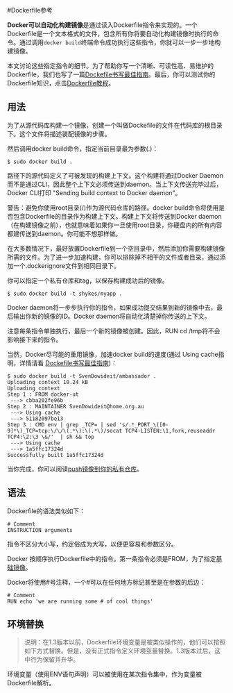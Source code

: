 #Dockerfile参考

**Docker可以自动化构建镜像**是通过读入Dockerfile指令来实现的。一个Dockerfile是一个文本格式的文件，包含所有你将要自动化构建镜像时执行的命令。通过调用`docker build`终端命令成功执行这些指令，你就可以一步一步地构建镜像。

本文讨论这些指定指令的细节。为了帮助你写一个清晰、可读性高、易维护的Dockerfile，我们也写了一篇[Dockefile书写最佳指南](../Articles/dockerfile_best-practices.md)。最后，你可以测试你的Dockerfile知识，点击[Dockerfile教程](http://beta-docs.docker.io/userguide/level1/)。

## 用法 ##

为了从源代码库构建一个镜像，创建一个叫做Dockefile的文件在代码库的根目录下。这个文件将描述装配镜像的步骤。

然后调用docker build命令，指定当前目录最为参数(.)：

	$ sudo docker build .

路径下的源代码定义了可被发现的构建上下文。这个构建将通过Docker Daemon而不是通过CLI，因此整个上下文必须传送到daemon。当上下文传送完毕过后，Docker CLI打印 "Sending build context to Docker daemon"。

警告：避免你使用root目录(/)作为源代码仓库的路径。docker build命令将使用是否包含Dockerfile的目录作为构建上下文。构建上下文将传送到Docker daemon（在构建镜像之前），也就意味着如果你一旦使用root目录，你硬盘内的所有内容都建传送到daemon。你可能不想那样做。

在大多数情况下，最好放置Dockerfile到一个空目录中，然后添加你需要构建镜像所需的文件。为了进一步加速构建，你可以排除掉不相干的文件或者目录，通过添加一个.dockerignore文件到相同目录下。

你可以指定一个私有仓库和tag，以保存构建成功后的镜像。

	$ sudo docker build -t shykes/myapp .

Docker daemon将一步步执行你的指令，如果成功提交结果到新的镜像中去，最后输出你新的镜像的ID。Docker daemon将自动化清楚掉你传送的上下文。

注意每条指令单独执行，最后一个新的镜像被创建。因此，RUN cd /tmp将不会影响接下来的指令。

当然，Docker尽可能的重用镜像，加速docker build的速度(通过 Using cache指明，详情请看 [Dockefile书写最佳指南](../Articles/dockerfile_best-practices.md))：

	$ sudo docker build -t SvenDowideit/ambassador .
	Uploading context 10.24 kB
	Uploading context
	Step 1 : FROM docker-ut
	 ---> cbba202fe96b
	Step 2 : MAINTAINER SvenDowideit@home.org.au
	 ---> Using cache
	 ---> 51182097be13
	Step 3 : CMD env | grep _TCP= | sed 's/.*_PORT_\([0-9]*\)_TCP=tcp:\/\/\(.*\):\(.*\)/socat TCP4-LISTEN:\1,fork,reuseaddr TCP4:\2:\3 \&/'  | sh && top
	 ---> Using cache
	 ---> 1a5ffc17324d
	Successfully built 1a5ffc17324d

当你完成，你可以阅读[push镜像到你的私有仓库](../Userguide/dockerrepos.md)。

## 语法 ##

Dockerfile的语法类似如下：

	# Comment
	INSTRUCTION arguments

指令不区分大小写，约定俗成为大写，以便更容易和参数区分。

Docker 按顺序执行Dockerfile中的指令。第一条指令必须是FROM，为了指定[基础镜像](http://beta-docs.docker.io/terms/image/#base-image)。

Docker将使用#号注释，一个#可以在任何地方标记甚至是在参数的后边：

	# Comment
	RUN echo 'we are running some # of cool things'

## 环境替换 ##

> 说明：在1.3版本以前，Dockerfile环境变量是被类似操作的，他们可以按照如下方式替换。但是，没有正式指令定义环境变量替换。1.3版本过后，这中行为保留并升华。

环境变量（使用ENV语句声明）可以被使用在某次指令集中，作为变量被Dockerfile解析。